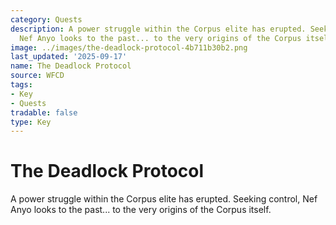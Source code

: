 ```yaml
---
category: Quests
description: A power struggle within the Corpus elite has erupted. Seeking control,
  Nef Anyo looks to the past... to the very origins of the Corpus itself.
image: ../images/the-deadlock-protocol-4b711b30b2.png
last_updated: '2025-09-17'
name: The Deadlock Protocol
source: WFCD
tags:
- Key
- Quests
tradable: false
type: Key
---
```


# The Deadlock Protocol

A power struggle within the Corpus elite has erupted. Seeking control, Nef Anyo looks to the past... to the very origins of the Corpus itself.

